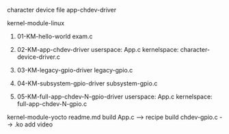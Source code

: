 character device file 
app-chdev-driver


kernel-module-linux
1. 01-KM-hello-world
    exam.c

2. 02-KM-app-chdev-driver
   userspace:
        App.c
   kernelspace:
        character-device-driver.c

3. 03-KM-legacy-gpio-driver
    legacy-gpio.c

4. 04-KM-subsystem-gpio-driver
    subsystem-gpio.c

5. 05-KM-full-app-chdev-N-gpio-driver
    userspace:
        App.c
    kernelspace:
        full-app-chdev-N-gpio.c



kernel-module-yocto
    readme.md
        build App.c --> recipe
        build chdev-gpio.c --> .ko
    add video
